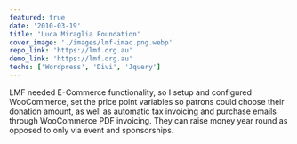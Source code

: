 ```yaml
---
featured: true
date: '2010-03-19'
title: 'Luca Miraglia Foundation'
cover_image: './images/lmf-imac.png.webp'
repo_link: 'https://lmf.org.au'
demo_link: 'https://lmf.org.au'
techs: ['Wordpress', 'Divi', 'Jquery']
---
```


LMF needed E-Commerce functionality, so I setup and configured WooCommerce, set the price point variables so patrons could choose their donation amount, as well as automatic tax invoicing and purchase emails through WooCommerce PDF invoicing. They can raise money year round as opposed to only via event and sponsorships.
